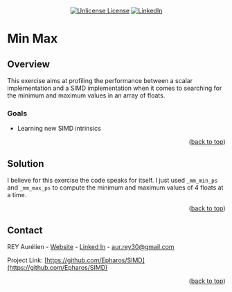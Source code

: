 ﻿<a id="readme-top"></a>

<div align="center">

[![Unlicense License][license-shield]][license-url]
[![LinkedIn][linkedin-shield]][linkedin-url]

</div>

# Min Max

## Overview

This exercise aims at profiling the performance between a scalar implementation and a SIMD implementation when it comes to searching for the minimum and maximum values in an array of floats.

### Goals

- Learning new SIMD intrinsics

<p align="right">(<a href="#readme-top">back to top</a>)</p>

## Solution

I believe for this exercise the code speaks for itself. I just used `_mm_min_ps` and `_mm_max_ps` to compute the minimum and maximum values of 4 floats at a time.

<p align="right">(<a href="#readme-top">back to top</a>)</p>

## Contact

REY Aurélien - [Website](http://www.epharos.fr/) - [Linked In][linkedin-url] - aur.rey30@gmail.com

Project Link: [https://github.com/Epharos/SIMD](https://github.com/Epharos/SIMD)

<p align="right">(<a href="#readme-top">back to top</a>)</p>

[license-shield]: https://img.shields.io/github/license/othneildrew/Best-README-Template.svg?style=for-the-badge
[license-url]: https://github.com/Epharos/SIMD/blob/master/LICENSE.txt
[linkedin-shield]: https://img.shields.io/badge/-LinkedIn-black.svg?style=for-the-badge&logo=linkedin&color=0a66c2
[linkedin-url]: https://www.linkedin.com/in/aur%C3%A9lien-rey-b06039145/